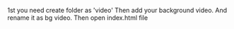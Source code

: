 1st you need create folder as 'video'
Then add your background video.
And rename it as bg video.
Then open index.html file
